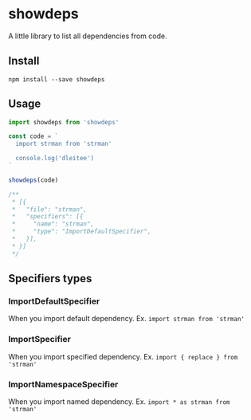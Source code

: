 # showdeps

A little library to list all dependencies from code.

## Install

```
npm install --save showdeps
```

## Usage

```javascript
import showdeps from 'showdeps'

const code = `
  import strman from 'strman'

  console.log('dleitee')
`

showdeps(code)

/**
 * [{
 *   "file": "strman",
 *   "specifiers": [{
 *     "name": "strman",
 *     "type": "ImportDefaultSpecifier",
 *   }],
 * }]
 */
```

## Specifiers types

### ImportDefaultSpecifier

When you import default dependency. Ex. `import strman from 'strman'`

### ImportSpecifier

When you import specified dependency. Ex. `import { replace } from 'strman'`

### ImportNamespaceSpecifier

When you import named dependency. Ex. `import * as strman from 'strman'`


